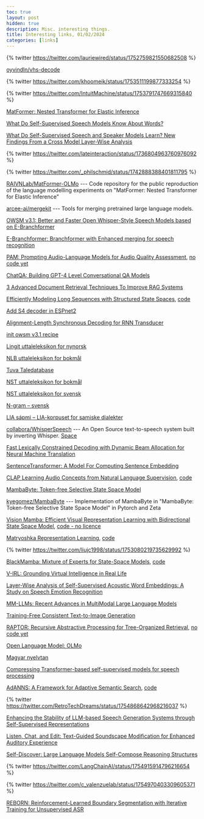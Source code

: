 ```yaml
---
toc: true
layout: post
hidden: true
description: Misc. interesting things.
title: Interesting links, 01/02/2024
categories: [links]
---
```


{% twitter https://twitter.com/lauriewired/status/1752759821550682508 %}

[oyvindln/vhs-decode](https://github.com/oyvindln/vhs-decode)

{% twitter https://twitter.com/khoomeik/status/1753511199877333254 %}

{% twitter https://twitter.com/IntuitMachine/status/1753791747669315840 %}

[MatFormer: Nested Transformer for Elastic Inference](https://arxiv.org/abs/2310.07707)

[What Do Self-Supervised Speech Models Know About Words?](https://arxiv.org/abs/2307.00162)

[What Do Self-Supervised Speech and Speaker Models Learn? New Findings From a Cross Model Layer-Wise Analysis](https://arxiv.org/abs/2401.17632)

{% twitter https://twitter.com/lateinteraction/status/1736804963760976092 %}

{% twitter https://twitter.com/_philschmid/status/1742888388401811795 %}

[RAIVNLab/MatFormer-OLMo](https://github.com/RAIVNLab/MatFormer-OLMo) --- Code repository for the public reproduction of the language modelling experiments on "MatFormer: Nested Transformer for Elastic Inference"

[arcee-ai/mergekit](https://github.com/arcee-ai/mergekit) --- Tools for merging pretrained large language models.

[OWSM v3.1: Better and Faster Open Whisper-Style Speech Models based on E-Branchformer](https://arxiv.org/abs/2401.16658)

[E-Branchformer: Branchformer with Enhanced merging for speech recognition](https://arxiv.org/abs/2210.00077)

[PAM: Prompting Audio-Language Models for Audio Quality Assessment](https://arxiv.org/abs/2402.00282),
[no code yet](https://github.com/soham97/PAM)

[ChatQA: Building GPT-4 Level Conversational QA Models](https://arxiv.org/abs/2401.10225)

[3 Advanced Document Retrieval Techniques To Improve RAG Systems](https://towardsdatascience.com/3-advanced-document-retrieval-techniques-to-improve-rag-systems-0703a2375e1c)

[Efficiently Modeling Long Sequences with Structured State Spaces](https://arxiv.org/abs/2111.00396),
[code](https://github.com/state-spaces/s4)

[Add S4 decoder in ESPnet2](https://github.com/espnet/espnet/pull/4845/files#diff-d42e616b6aa4a81f1c284e32223506e87feb05f8fc16ef162a705c121aaf0cf0)

[Alignment-Length Synchronous Decoding for RNN Transducer](https://ieeexplore.ieee.org/document/9053040)

[init owsm v3.1 recipe](https://github.com/espnet/espnet/commit/a735790f5138c8a898067c71a2f7344e6e6052a4)

[Lingit uttaleleksikon for nynorsk](https://www.nb.no/sprakbanken/ressurskatalog/oai-nb-no-sbr-65/)

[NLB uttaleleksikon for bokmål](https://www.nb.no/sprakbanken/ressurskatalog/oai-nb-no-sbr-52/)

[Tuva Taledatabase](https://www.nb.no/sprakbanken/ressurskatalog/oai-nb-no-sbr-44/)

[NST uttaleleksikon for bokmål](https://www.nb.no/sprakbanken/ressurskatalog/oai-nb-no-sbr-23/)

[NST uttaleleksikon for svensk](https://www.nb.no/sprakbanken/ressurskatalog/oai-nb-no-sbr-22/)

[N-gram – svensk](https://www.nb.no/sprakbanken/ressurskatalog/oai-nb-no-sbr-11/)

[LIA sápmi – LIA-korpuset for samiske dialekter](https://www.nb.no/sprakbanken/ressurskatalog/oai-tekstlab-uio-no-lia-sapmi/)

[collabora/WhisperSpeech](https://github.com/collabora/WhisperSpeech) --- An Open Source text-to-speech system built by inverting Whisper.
[Space](https://huggingface.co/spaces/collabora/WhisperSpeech)

[Fast Lexically Constrained Decoding with Dynamic Beam Allocation for Neural Machine Translation](https://aclanthology.org/N18-1119/)

[SentenceTransformer: A Model For Computing Sentence Embedding](https://towardsdatascience.com/sentencetransformer-a-model-for-computing-sentence-embedding-e8d31d9e6a8f)

[CLAP Learning Audio Concepts from Natural Language Supervision](https://ieeexplore.ieee.org/abstract/document/10095889),
[code](https://github.com/microsoft/CLAP)

[MambaByte: Token-free Selective State Space Model](https://arxiv.org/abs/2401.13660)

[kyegomez/MambaByte](https://github.com/kyegomez/MambaByte) --- Implementation of MambaByte in "MambaByte: Token-free Selective State Space Model" in Pytorch and Zeta

[Vision Mamba: Efficient Visual Representation Learning with Bidirectional State Space Model](https://arxiv.org/abs/2401.09417),
[code - no licence](https://github.com/hustvl/Vim)

[Matryoshka Representation Learning](https://arxiv.org/abs/2205.13147),
[code](https://github.com/RAIVNLab/MRL)

{% twitter https://twitter.com/liujc1998/status/1753080219735629992 %}

[BlackMamba: Mixture of Experts for State-Space Models](https://arxiv.org/abs/2402.01771),
[code](https://github.com/Zyphra/BlackMamba)

[V-IRL: Grounding Virtual Intelligence in Real Life](https://arxiv.org/abs/2402.03310)

[Layer-Wise Analysis of Self-Supervised Acoustic Word Embeddings: A Study on Speech Emotion Recognition](https://arxiv.org/abs/2402.02617)

[MM-LLMs: Recent Advances in MultiModal Large Language Models](https://arxiv.org/abs/2401.13601)

[Training-Free Consistent Text-to-Image Generation](https://arxiv.org/abs/2402.03286)

[RAPTOR: Recursive Abstractive Processing for Tree-Organized Retrieval](https://arxiv.org/abs/2401.18059),
[no code yet](https://github.com/parthsarthi03/raptor)

[Open Language Model: OLMo](https://allenai.org/olmo)

[Magyar nyelvtan](https://wordwall.net/hu-hu/community/nyelvtan)

[Compressing Transformer-based self-supervised models for speech processing](https://arxiv.org/abs/2211.09949)

[AdANNS: A Framework for Adaptive Semantic Search](https://arxiv.org/abs/2305.19435),
[code](https://github.com/RAIVNLab/AdANNS)

{% twitter https://twitter.com/RetroTechDreams/status/1754868642968216037 %}

[Enhancing the Stability of LLM-based Speech Generation Systems through Self-Supervised Representations](https://arxiv.org/abs/2402.03407)

[Listen, Chat, and Edit: Text-Guided Soundscape Modification for Enhanced Auditory Experience](https://arxiv.org/abs/2402.03710)

[Self-Discover: Large Language Models Self-Compose Reasoning Structures](https://arxiv.org/abs/2402.03620)

{% twitter https://twitter.com/LangChainAI/status/1754915914796216654 %}

{% twitter https://twitter.com/c_valenzuelab/status/1754970403309605371 %}

[REBORN: Reinforcement-Learned Boundary Segmentation with Iterative Training for Unsupervised ASR](https://arxiv.org/abs/2402.03988)

